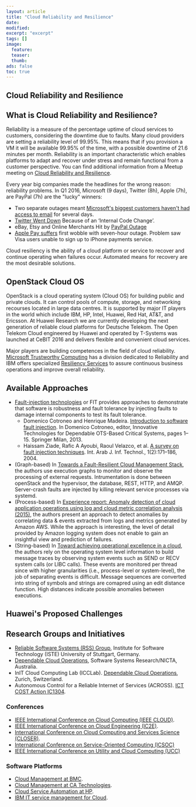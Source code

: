 ```yaml
---
layout: article
title: "Cloud Reliability and Resilience"
date:
modified:
excerpt: "excerpt"
tags: []
image:
  feature:
  teaser:
  thumb:
ads: false
toc: true
---  
```



Cloud Reliability and Resilience
----------------------------------

## What is Cloud Reliability and Resilience?
Reliability is a measure of the percentage uptime of cloud services to customers, considering the downtime due to faults. Many cloud providers are setting a reliability level of 99.95%. This means that if you provision a VM it will be available 99.95% of the time, with a possible downtime of 21.6 minutes per month. Reliability is an important characteristic which enables platforms to adapt and recover under stress and remain functional from a customer perspective. You can find additional information from a Meetup meeting on [Cloud Reliability and Resilience](http://www.slideshare.net/JorgeCardoso4/cloud-resilience-with-open-stack). 

Every year big companies made the headlines for the wrong reason: reliability problems. In Q1 2016, Microsoft (9 days), Twitter (8h), Apple (7h), are PayPal (7h) are the "lucky" winners:

+ Two separate outages meant [Microsoft's biggest customers haven't had access to email](http://www.businessinsider.de/microsoft-has-a-9-day-long-office-365-outage-2016-1?r=UK&IR=T) for several days.
+ [Twitter Went Down](http://recode.net/2016/01/19/twitter-went-down-because-of-an-internal-code-change/) Because of an ‘Internal Code Change’.
+ eBay, Etsy and Online Merchants Hit by [PayPal Outage](http://www.ecommercebytes.com/C/blog/blog.pl?/pl/2016/3/1457113386.html)
+ [Apple Pay suffers](http://www.theinquirer.net/inquirer/news/2446737/apple-pay-suffers-first-wobble-with-seven-hour-outage) first wobble with seven-hour outage. Problem saw Visa users unable to sign up to iPhone payments service.

Cloud resiliency is the ability of a cloud platform or service to recover and continue operating when failures occur. Automated means for recovery are the most desirable solutions.

## OpenStack Cloud OS
OpenStack is a cloud operating system (Cloud OS) for building public and private clouds. It can control pools of compute, storage, and networking recourses located in large data centres. It is supported by major IT players in the world which include IBM, HP, Intel, Huawei, Red Hat, AT&T, and Ericsson. At Huawei Research we are currently developing the next generation of reliable cloud platforms for Deutsche Telekom. The Open Telekom Cloud engineered by Huawei and operated by T-Systems was launched at CeBIT 2016 and delivers flexible and convenient cloud services.

Major players are building competences in the field of cloud reliability. [Microsoft Trustworthy Computing](https://www.microsoft.com/en-us/twc/reliability.aspx) has a division dedicated to Reliability and IBM offers specialized [Resiliency Services](http://www-935.ibm.com/services/us/en/it-services/business-continuity/) to assure continuous business operations and improve overall reliability.


## Available Approaches

+ [Fault-injection technologies](https://en.wikipedia.org/wiki/Fault_injection) or FIT provides approaches to demonstrate that software is robustness and fault tolerance by injecting faults to damage internal components to test its fault tolerance.
  + Domenico Cotroneo and Henrique Madeira. [Introduction to software fault injection](http://link.springer.com/chapter/10.1007/978-88-470-2772-5_1). In Domenico Cotroneo, editor, Innovative Technologies for Dependable OTS-Based Critical Systems, pages 1–15. Springer Milan, 2013.
  + Haissam Ziade, Rafic A Ayoubi, Raoul Velazco, et al. [A survey on fault injection techniques](http://ccis2k.org/iajit/PDF/vol.1,no.2/04-Hissam.pdf). Int. Arab J. Inf. Technol., 1(2):171–186, 2004.
+ (Graph-based) In [Towards a Fault-Resilient Cloud Management Stack](https://kabru.eecs.umich.edu/papers/publications/2013/socc2013_ju.pdf), the authors use execution graphs to monitor and observe the processing of external requests. Intrumentation is done between openStack and the hypervisor, the database, REST, HTTP, and AMQP. Server-crash faults are injected by killing relevant service processes via systemd. 
+ (Process-based) In [Experience report: Anomaly detection of cloud application operations using log and cloud metric correlation analysis (2015)](http://ieeexplore.ieee.org/xpl/login.jsp?tp=&arnumber=7381796&url=http%3A%2F%2Fieeexplore.ieee.org%2Fxpls%2Fabs_all.jsp%3Farnumber%3D7381796), the authors present an approach to detect anomalies by correlating data & events extracted from logs and metrics generated by Amazon AWS. While the approach is interesting, the level of detail provided by Amazon logging system does not enable to gain an insightful view and prediction of failures.
+ (String-based) In [Toward achieving operational excellence in a cloud](http://ieeexplore.ieee.org/xpl/login.jsp?tp=&arnumber=6798708&url=http%3A%2F%2Fieeexplore.ieee.org%2Fxpls%2Fabs_all.jsp%3Farnumber%3D6798708), the authors rely on the operating system level information to build message traces by observing system events such as SEND or RECV system calls (or LIBC calls). These events are monitored per thread since with higher granularities (i.e., process-level or system-level), the job of separating events is difficult. Message sequences are converted into string of symbols and strings are comapred using an edit distance function. High distances indicate possible anomalies between executions.



## Huawei's Proposed Challenges


## Research Groups and Initiatives

+ [Reliable Software Systems (RSS) Group](http://www.iste.uni-stuttgart.de/rss.html), Institute for Software Technology (ISTE)
University of Stuttgart, Germany.
+ [Dependable Cloud Operations](http://ssrg.nicta.com.au/projects/cloud), Software Systems Research/NICTA, Australia.
+ InIT Cloud Computing Lab (ICCLab). [Dependable Cloud Operations](http://blog.zhaw.ch/icclab/), Zurich, Switzerland.
+ Autonomous Control for a Reliable Internet of Services (ACROSS). [ICT COST Action IC1304](http://www.cost.eu/COST_Actions/ict/Actions/IC1304).

### Conferences
+ [IEEE International Conference on Cloud Computing (IEEE CLOUD)](http://www.thecloudcomputing.org/).
+ [IEEE International Conference on Cloud Engineering (IC2E)](http://conferences.computer.org/IC2E/).
+ [International Conference on Cloud Computing and Services Science (CLOSER)](http://closer.scitevents.org).
+ [International Conference on Service-Oriented Computing (ICSOC)](http://icsoc.in)
+ [IEEE International Conference on Utility and Cloud Computing (UCC)](http://cyprusconferences.org/ucc2015/)

### Software Platforms
+ [Cloud Management at BMC](http://www.bmc.com/it-solutions/cloud-computing-software.html).
+ [Cloud Management at CA Technologies](http://www.ca.com/us/default.aspx).
+ [Cloud Service Automation at HP](http://www8.hp.com/us/en/software-solutions/cloud-service-automation/).
+ [IBM IT service management for Cloud](http://www-03.ibm.com/software/products/en/category/it-service-management).
